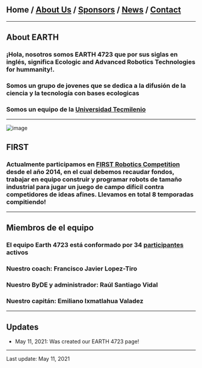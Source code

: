 ## Home / [About Us](/about_us) / [Sponsors](/sponsors) / [News](/news) / [Contact](/contact)

---

## About EARTH 

### ¡Hola, nosotros somos EARTH 4723 que por sus siglas en inglés, significa Ecologic and Advanced Robotics Technologies for hummanity!.
### Somos un grupo de jovenes que se dedica a la difusión de la ciencia y la tecnología con bases ecologicas
### Somos un equipo de la [Universidad Tecmilenio](http://tecmilenio.mx)
---

![image](https://user-images.githubusercontent.com/83673358/128615139-0984e042-6f55-4966-a905-c6b2a0b84edc.png)

## FIRST


### Actualmente participamos en [FIRST Robotics Competition](https://www.firstinspires.org/robotics/frc/what-is-first-robotics-competition) desde el año 2014, en el cual debemos recaudar fondos, trabajar en equipo construir y programar robots de tamaño industrial para jugar un juego de campo difícil contra competidores de ideas afines. Llevamos en total 8 temporadas compitiendo!

---

## Miembros de el equipo 

### El equipo Earth 4723 está conformado por 34 [participantes](/participantes) activos 
### Nuestro coach: Francisco Javier Lopez-Tiro
### Nuestro ByDE y administrador: Raúl Santiago Vidal
### Nuestro capitán: Emiliano Ixmatlahua Valadez

---


## Updates

* May 11, 2021: Was created our EARTH 4723 page!

---

Last update: May 11, 2021 
